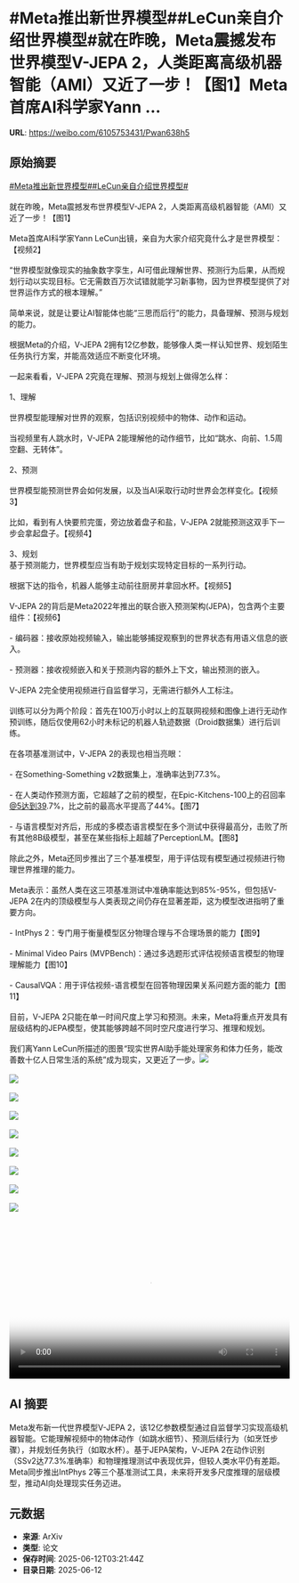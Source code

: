 # #Meta推出新世界模型##LeCun亲自介绍世界模型#就在昨晚，Meta震撼发布世界模型V-JEPA 2，人类距离高级机器智能（AMI）又近了一步！【图1】Meta首席AI科学家Yann ...

**URL**: https://weibo.com/6105753431/Pwan638h5

## 原始摘要

<a href="https://m.weibo.cn/search?containerid=231522type%3D1%26t%3D10%26q%3D%23Meta%E6%8E%A8%E5%87%BA%E6%96%B0%E4%B8%96%E7%95%8C%E6%A8%A1%E5%9E%8B%23&amp;extparam=%23Meta%E6%8E%A8%E5%87%BA%E6%96%B0%E4%B8%96%E7%95%8C%E6%A8%A1%E5%9E%8B%23" data-hide=""><span class="surl-text">#Meta推出新世界模型#</span></a><a href="https://m.weibo.cn/search?containerid=231522type%3D1%26t%3D10%26q%3D%23LeCun%E4%BA%B2%E8%87%AA%E4%BB%8B%E7%BB%8D%E4%B8%96%E7%95%8C%E6%A8%A1%E5%9E%8B%23&amp;extparam=%23LeCun%E4%BA%B2%E8%87%AA%E4%BB%8B%E7%BB%8D%E4%B8%96%E7%95%8C%E6%A8%A1%E5%9E%8B%23" data-hide=""><span class="surl-text">#LeCun亲自介绍世界模型#</span></a><br><br>就在昨晚，Meta震撼发布世界模型V-JEPA 2，人类距离高级机器智能（AMI）又近了一步！【图1】<br><br>Meta首席AI科学家Yann LeCun出镜，亲自为大家介绍究竟什么才是世界模型：【视频2】<br><br>“世界模型就像现实的抽象数字孪生，AI可借此理解世界、预测行为后果，从而规划行动以实现目标。它无需数百万次试错就能学习新事物，因为世界模型提供了对世界运作方式的根本理解。”<br><br>简单来说，就是让要让AI智能体也能“三思而后行”的能力，具备理解、预测与规划的能力。<br><br>根据Meta的介绍，V-JEPA 2拥有12亿参数，能够像人类一样认知世界、规划陌生任务执行方案，并能高效适应不断变化环境。<br><br>一起来看看，V-JEPA 2究竟在理解、预测与规划上做得怎么样：<br><br>1、理解<br><br>世界模型能理解对世界的观察，包括识别视频中的物体、动作和运动。<br><br>当视频里有人跳水时，V-JEPA 2能理解他的动作细节，比如“跳水、向前、1.5周空翻、无转体”。<br><br>2、预测<br><br>世界模型能预测世界会如何发展，以及当AI采取行动时世界会怎样变化。【视频3】<br><br>比如，看到有人快要煎完蛋，旁边放着盘子和盐，V-JEPA 2就能预测这双手下一步会拿起盘子。【视频4】<br><br>3、规划<br>基于预测能力，世界模型应当有助于规划实现特定目标的一系列行动。<br><br>根据下达的指令，机器人能够主动前往厨房并拿回水杯。【视频5】<br><br>V-JEPA 2的背后是Meta2022年推出的联合嵌入预测架构(JEPA)，包含两个主要组件：【视频6】<br><br>- 编码器：接收原始视频输入，输出能够捕捉观察到的世界状态有用语义信息的嵌入。<br><br>- 预测器：接收视频嵌入和关于预测内容的额外上下文，输出预测的嵌入。<br><br>V-JEPA 2完全使用视频进行自监督学习，无需进行额外人工标注。<br><br>训练可以分为两个阶段：首先在100万小时以上的互联网视频和图像上进行无动作预训练，随后仅使用62小时未标记的机器人轨迹数据（Droid数据集）进行后训练。<br><br>在各项基准测试中，V-JEPA 2的表现也相当亮眼：<br><br>- 在Something-Something v2数据集上，准确率达到77.3%。<br><br>- 在人类动作预测方面，它超越了之前的模型，在Epic-Kitchens-100上的召回率<a href="https://weibo.com/n/5%E8%BE%BE%E5%88%B039">@5达到39</a>.7%，比之前的最高水平提高了44%。【图7】<br><br>- 与语言模型对齐后，形成的多模态语言模型在多个测试中获得最高分，击败了所有其他8B级模型，甚至在某些指标上超越了PerceptionLM。【图8】<br><br>除此之外，Meta还同步推出了三个基准模型，用于评估现有模型通过视频进行物理世界推理的能力。<br><br>Meta表示：虽然人类在这三项基准测试中准确率能达到85%-95%，但包括V-JEPA 2在内的顶级模型与人类表现之间仍存在显著差距，这为模型改进指明了重要方向。<br><br>- IntPhys 2：专门用于衡量模型区分物理合理与不合理场景的能力【图9】<br><br>- Minimal Video Pairs (MVPBench)：通过多选题形式评估视频语言模型的物理理解能力【图10】<br><br>- CausalVQA：用于评估视频-语言模型在回答物理因果关系问题方面的能力【图11】<br><br>目前，V-JEPA 2只能在单一时间尺度上学习和预测。未来，Meta将重点开发具有层级结构的JEPA模型，使其能够跨越不同时空尺度进行学习、推理和规划。<br><br>我们离Yann LeCun所描述的图景“现实世界AI助手能处理家务和体力任务，能改善数十亿人日常生活的系统”成为现实，又更近了一步。<img style="" src="https://tvax3.sinaimg.cn/large/006Fd7o3gy1i2ccmu076jj30yk0zktph.jpg" referrerpolicy="no-referrer"><br><br><img style="" src="https://tvax1.sinaimg.cn/large/006Fd7o3ly1i2ccoylujpj31hc0u0gn6.jpg" referrerpolicy="no-referrer"><br><br><img style="" src="https://tvax3.sinaimg.cn/large/006Fd7o3ly1i2ccoym7hgj30zk0k0mxl.jpg" referrerpolicy="no-referrer"><br><br><img style="" src="https://tvax3.sinaimg.cn/large/006Fd7o3ly1i2ccoyuxl7j30zk0k0aax.jpg" referrerpolicy="no-referrer"><br><br><img style="" src="https://tvax1.sinaimg.cn/large/006Fd7o3ly1i2ccozte9pj30zk0k0jss.jpg" referrerpolicy="no-referrer"><br><br><img style="" src="https://tvax4.sinaimg.cn/large/006Fd7o3gy1i2ccnzqapvg31hc0g47wn.gif" referrerpolicy="no-referrer"><br><br><img style="" src="https://tvax4.sinaimg.cn/large/006Fd7o3gy1i2cco04jprj30x50dptdf.jpg" referrerpolicy="no-referrer"><br><br><img style="" src="https://tvax3.sinaimg.cn/large/006Fd7o3gy1i2cco1w34ij30vb0n5wmx.jpg" referrerpolicy="no-referrer"><br><br><img style="" src="https://tvax4.sinaimg.cn/large/006Fd7o3gy1i2ccok0mtbg30mg06o1l3.gif" referrerpolicy="no-referrer"><br><br><br clear="both"><div style="clear: both"></div><video controls="controls" poster="https://tvax2.sinaimg.cn/orj480/006Fd7o3ly1i2ccoz3xlxj31hc0u0gn6.jpg" style="width: 100%"><source src="https://f.video.weibocdn.com/o0/UXreKy3Flx08oYJJgWas010412016oxI0E010.mp4?label=mp4_720p&amp;template=1280x720.25.0&amp;ori=0&amp;ps=1CwnkDw1GXwCQx&amp;Expires=1749702091&amp;ssig=wehgoqfLLC&amp;KID=unistore,video"><source src="https://f.video.weibocdn.com/o0/T9AsEl0Xlx08oYJHW5KU01041200AaSy0E010.mp4?label=mp4_hd&amp;template=852x480.25.0&amp;ori=0&amp;ps=1CwnkDw1GXwCQx&amp;Expires=1749702091&amp;ssig=zB5fo5VhaF&amp;KID=unistore,video"><source src="https://f.video.weibocdn.com/o0/1pjg7hVplx08oYJHPsGA01041200nc6z0E010.mp4?label=mp4_ld&amp;template=640x360.25.0&amp;ori=0&amp;ps=1CwnkDw1GXwCQx&amp;Expires=1749702091&amp;ssig=wWFnQgK48e&amp;KID=unistore,video"><p>视频无法显示，请前往<a href="https://video.weibo.com/show?fid=1034%3A5176662967648315" target="_blank" rel="noopener noreferrer">微博视频</a>观看。</p></video>

## AI 摘要

Meta发布新一代世界模型V-JEPA 2，该12亿参数模型通过自监督学习实现高级机器智能。它能理解视频中的物体动作（如跳水细节）、预测后续行为（如烹饪步骤），并规划任务执行（如取水杯）。基于JEPA架构，V-JEPA 2在动作识别（SSv2达77.3%准确率）和物理推理测试中表现优异，但较人类水平仍有差距。Meta同步推出IntPhys 2等三个基准测试工具，未来将开发多尺度推理的层级模型，推动AI向处理现实任务迈进。

## 元数据

- **来源**: ArXiv
- **类型**: 论文
- **保存时间**: 2025-06-12T03:21:44Z
- **目录日期**: 2025-06-12
